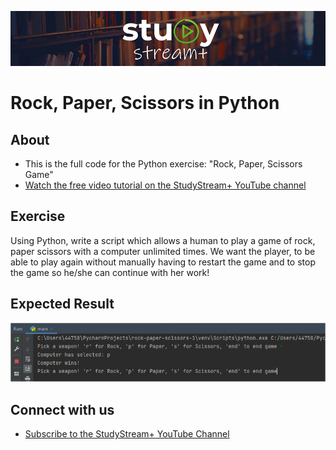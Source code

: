 ![Study Stream Plus logo](/img/repo-logo.png)

# Rock, Paper, Scissors in Python

## About
- This is the full code for the Python exercise: "Rock, Paper, Scissors Game"
- [Watch the free video tutorial on the StudyStream+ YouTube channel](https://www.youtube.com/watch?v=UmgE0DaNXKw)

## Exercise
Using Python, write a script which allows a human to play a game of rock, paper scissors with a computer unlimited times.
We want the player, to be able to play again without manually having to restart the game and to stop the game so he/she can continue with her work!

## Expected Result

![Study Stream Plus logo](/img/expected-result.png)

## Connect with us
- [Subscribe to the StudyStream+ YouTube Channel](https://www.youtube.com/channel/UCrj5u3y1gT93MaMqCpO1LPg?%20sub_confirmation=1)